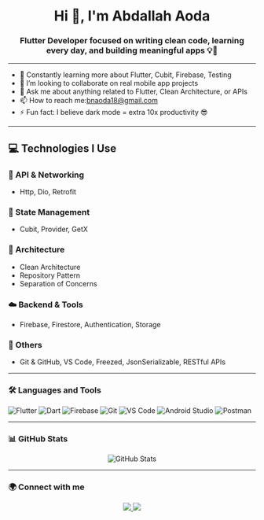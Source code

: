 <h1 align="center">Hi 👋, I'm Abdallah Aoda</h1>
<h3 align="center">Flutter Developer focused on writing clean code, learning every day, and building meaningful apps 💡📱</h3>

---

 
- 🌱 Constantly learning more about Flutter, Cubit, Firebase, Testing  
- 👯 I’m looking to collaborate on real mobile app projects  
- 💬 Ask me about anything related to Flutter, Clean Architecture, or APIs  
- 📫 How to reach me:bnaoda18@gmail.com 
- ⚡️ Fun fact: I believe dark mode = extra 10x productivity 😎

---

## 💻 Technologies I Use

### 📡 API & Networking
- Http, Dio, Retrofit

### 🧠 State Management
- Cubit, Provider, GetX

### 🧱 Architecture
- Clean Architecture
- Repository Pattern
- Separation of Concerns

### ☁️ Backend & Tools
- Firebase, Firestore, Authentication, Storage

### 🧰 Others
- Git & GitHub, VS Code, Freezed, JsonSerializable, RESTful APIs

---

### 🛠️ Languages and Tools
![Flutter](https://img.shields.io/badge/-Flutter-02569B?style=flat&logo=flutter&logoColor=white)
![Dart](https://img.shields.io/badge/-Dart-0175C2?style=flat&logo=dart&logoColor=white)
![Firebase](https://img.shields.io/badge/-Firebase-FFCA28?style=flat&logo=firebase&logoColor=black)
![Git](https://img.shields.io/badge/-Git-F05032?style=flat&logo=git&logoColor=white)
![VS Code](https://img.shields.io/badge/-VSCode-007ACC?style=flat&logo=visual-studio-code&logoColor=white)
![Android Studio](https://img.shields.io/badge/-Android%20Studio-3DDC84?style=flat&logo=android-studio&logoColor=white)
![Postman](https://img.shields.io/badge/-Postman-FF6C37?style=flat&logo=postman&logoColor=white)

---

### 📊 GitHub Stats
<p align="center">
  <img src="https://github-readme-stats.vercel.app/api?username=Abdallh-Oudaa&show_icons=true&theme=radical" alt="GitHub Stats" />
</p>

---

### 🌍 Connect with me

<p align="center">
  <a href="https://linkedin.com/in/your-link" target="_blank">
    <img src="https://img.shields.io/badge/LinkedIn-blue?style=flat&logo=linkedin&logoColor=white" />
  </a>
  <a href="mailto:abdallh@example.com">
    <img src="https://img.shields.io/badge/Email-D14836?style=flat&logo=gmail&logoColor=white" />
  </a>
</p>
